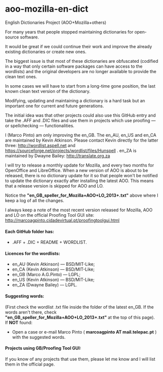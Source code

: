 aoo-mozilla-en-dict
===================

English Dictionaries Project (AOO+Mozilla+others)

For many years that people stopped maintaining dictionaries for open-source software.

It would be great if we could continue their work and improve the already existing dictionaries or create new ones.

The biggest issue is that most of these dictionaries are obfuscated (codified in a way that only certain software packages can have access to the wordlists) and the original developers are no longer available to provide the clean text ones.

In some cases we will have to start from a long-time gone position, the last known clean text version of the dictionary.

Modifying, updating and maintaining a dictionary is a hard task but an important one for current and future generations.

The initial idea was that other projects could also use this GitHub entry and take the .AFF and .DIC files and use them in projects which use proofing — or spellchecking — functionalities.


I (Marco Pinto) am only improving the en_GB. The en_AU, en_US and en_CA are maintained by Kevin Atkinson.
Please contact Kevin directly for the latter three:
http://wordlist.aspell.net 
and https://sourceforge.net/projects/wordlist/files/Hunspell
. en_ZA is maintained by Dwayne Bailey:
http://translate.org.za

I will try to release a monthly update for Mozilla, and every two months for OpenOffice and LibreOffice. When a new version of AOO is about to be released, there is no dictionary update for it so that people won't be notified to update the dictionary exactly after installing the latest AOO. This means that a release version is skipped for AOO and LO.

Notice the <B>"en_GB_speller_for_Mozilla+AOO+LO_2013+.txt"</B> above where I keep a log of all the changes.

I always keep a note of the most recent version released for Mozilla, AOO and LO on the official Proofing Tool GUI site:
http://marcoagpinto.cidadevirtual.pt/proofingtoolgui.html


#### Each GitHub folder has:
* .AFF + .DIC + README + WORDLIST.  
  
  
#### Licences for the wordlists:
* en_AU (Kevin Atkinson) — BSD/MIT-Like;
* en_CA (Kevin Atkinson) — BSD/MIT-Like;
* en_GB (Marco A.G.Pinto) — LGPL;
* en_US (Kevin Atkinson) — BSD/MIT-Like;
* en_ZA (Dwayne Bailey) — LGPL. 
  

#### Suggesting words:

(First check the wordlist .txt file inside the folder of the latest en_GB. If the words aren't there, check <B>"en_GB_speller_for_Mozilla+AOO+LO_2013+.txt"</B> at the top of this page).  
If <B>NOT</B> found:
* Open a case or e-mail Marco Pinto ( <B>marcoagpinto AT mail.telepac.pt</B> ) with the suggested words.
  

#### Projects using GB/Proofing Tool GUI:

If you know of any projects that use them, please let me know and I will list them in the official page.
